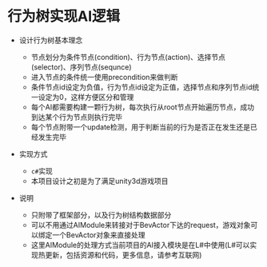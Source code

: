 # 行为树实现AI逻辑

* 设计行为树基本理念
  * 节点划分为条件节点(condition)、行为节点(action)、选择节点(selector)、序列节点(sequnce)
  * 进入节点的条件统一使用precondition来做判断
  * 条件节点id设定为负值，行为节点id设定为正值，选择节点和序列节点id统一设定为0，这样方便区分和管理
  * 每个AI都需要构建一颗行为树，每次执行从root节点开始遍历节点，成功到达某个行为节点则执行完毕
  * 每个节点附带一个update检测，用于判断当前的行为是否正在发生还是已经发生完毕

* 实现方式
  * `c#`实现
  * 本项目设计之初是为了满足unity3d游戏项目

* 说明
  * 只附带了框架部分，以及行为树结构数据部分
  * 可以不用通过AIModule来转接对于BevActor下达的request，游戏对象可以绑定一个BevActor对象来直接处理
  * 这里AIModule的处理方式当前项目的AI接入模块是在L#中使用(L#可以实现热更新，包括资源和代码，更多信息，请参考互联网)
